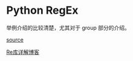 # Python RegEx

举例介绍的比较清楚，尤其对于 group 部分的介绍。

[source](https://www.programiz.com/python-programming/regex)

[Re库详解博客](https://www.cnblogs.com/mehome/p/9513492.html)